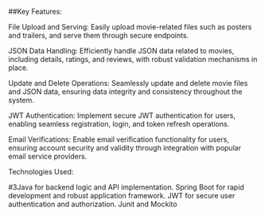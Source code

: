 
##Key Features:

File Upload and Serving: Easily upload movie-related files such as posters and trailers, and serve them through secure endpoints.

JSON Data Handling: Efficiently handle JSON data related to movies, including details, ratings, and reviews, with robust validation mechanisms in place.

Update and Delete Operations: Seamlessly update and delete movie files and JSON data, ensuring data integrity and consistency throughout the system.

JWT Authentication: Implement secure JWT authentication for users, enabling seamless registration, login, and token refresh operations.

Email Verifications: Enable email verification functionality for users, ensuring account security and validity through integration with popular email service providers.

Technologies Used:

#3Java for backend logic and API implementation.
Spring Boot for rapid development and robust application framework.
JWT for secure user authentication and authorization.
Junit and Mockito
